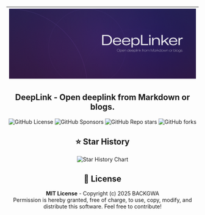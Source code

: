 <div align="center">

|![DeepLinker Banner](assets/DeepLinker.png)|
|-|

## **DeepLink** - Open deeplink from Markdown or blogs.

![GitHub License](https://img.shields.io/github/license/BackGwa/DeepLinker)
![GitHub Sponsors](https://img.shields.io/github/sponsors/BackGwa)
![GitHub Repo stars](https://img.shields.io/github/stars/BackGwa/DeepLinker)
![GitHub forks](https://img.shields.io/github/forks/BackGwa/DeepLinker)

</div>



<div align="center">

## ⭐ Star History

![Star History Chart](https://api.star-history.com/svg?repos=BackGwa/DeepLinker&type=Date)


## 📄 License
**MIT License** - Copyright (c) 2025 BACKGWA  
Permission is hereby granted, free of charge, to use, copy, modify, and distribute this software. Feel free to contribute!

</div>